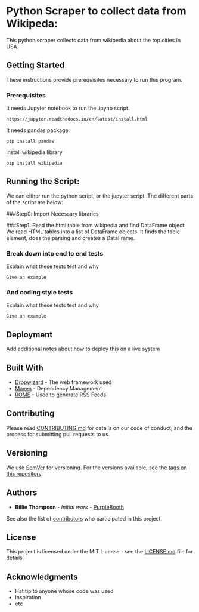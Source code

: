 # Python Scraper to collect data from Wikipeda:

This python scraper collects data from wikipedia about the top cities in USA. 

## Getting Started

These instructions provide prerequisites necessary to run this program.

### Prerequisites

It needs Jupyter notebook to run the .ipynb script.

```
https://jupyter.readthedocs.io/en/latest/install.html
```

It needs pandas package:

```
pip install pandas

```

install wikipedia library

```
pip install wikipedia
```

## Running the Script:
We can either run the python script, or the jupyter script.
The different parts of the script are below:


###Step0:
Import Necessary libraries

###Step1: 
Read the html table from wikipedia and find DataFrame object: We read HTML tables into a list of DataFrame objects. It finds the table element, does the parsing and creates a DataFrame.


### Break down into end to end tests

Explain what these tests test and why

```
Give an example
```

### And coding style tests

Explain what these tests test and why

```
Give an example
```

## Deployment

Add additional notes about how to deploy this on a live system

## Built With

* [Dropwizard](http://www.dropwizard.io/1.0.2/docs/) - The web framework used
* [Maven](https://maven.apache.org/) - Dependency Management
* [ROME](https://rometools.github.io/rome/) - Used to generate RSS Feeds

## Contributing

Please read [CONTRIBUTING.md](https://gist.github.com/PurpleBooth/b24679402957c63ec426) for details on our code of conduct, and the process for submitting pull requests to us.

## Versioning

We use [SemVer](http://semver.org/) for versioning. For the versions available, see the [tags on this repository](https://github.com/your/project/tags). 

## Authors

* **Billie Thompson** - *Initial work* - [PurpleBooth](https://github.com/PurpleBooth)

See also the list of [contributors](https://github.com/your/project/contributors) who participated in this project.

## License

This project is licensed under the MIT License - see the [LICENSE.md](LICENSE.md) file for details

## Acknowledgments

* Hat tip to anyone whose code was used
* Inspiration
* etc

